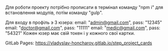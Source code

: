 Для роботи проекту потрібно прописати в термінал команду "npm i" для встановлення модулів, потім команду "gulp".

Для входу в профіль э 3 юзера:
email: "admin@gmail.com", pass: "12345"
email: "doctor@gmail.com", pass: "11111"
email: "medic@gmail.com", pass: "54321"
Кожен юзер має свій токен і у кожного свої картки.

GitLab Pages: https://vladyslav-honcharov.gitlab.io/step_project_cards
